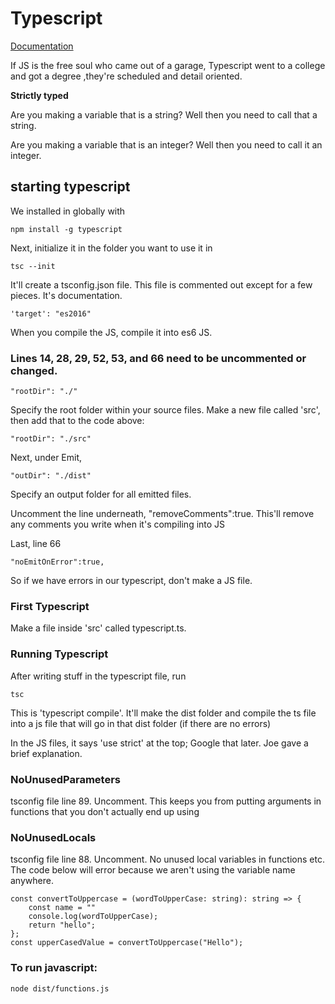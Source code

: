 # Typescript

[Documentation](https://www.typescriptlang.org/download)

If JS is the free soul who came out of a garage, Typescript went to a college and got a degree ,they're scheduled and detail oriented.

**Strictly typed**

Are you making a variable that is a string? Well then you need to call that a string.

Are you making a variable that is an integer? Well then you need to call it an integer.

## starting typescript

We installed in globally with

    npm install -g typescript

Next, initialize it in the folder you want to use it in

    tsc --init

It'll create a tsconfig.json file. This file is commented out except for a few pieces. It's documentation.

    'target': "es2016"

When you compile the JS, compile it into es6 JS.

### Lines 14, 28, 29, 52, 53, and 66 need to be uncommented or changed.

    "rootDir": "./"

Specify the root folder within your source files. Make a new file called 'src', then add that to the code above:

    "rootDir": "./src"

Next, under Emit,

    "outDir": "./dist"

Specify an output folder for all emitted files.

Uncomment the line underneath, "removeComments":true. This'll remove any comments you write when it's compiling into JS

Last, line 66

    "noEmitOnError":true,

So if we have errors in our typescript, don't make a JS file.

### First Typescript

Make a file inside 'src' called typescript.ts.

### Running Typescript

After writing stuff in the typescript file, run

    tsc

This is 'typescript compile'. It'll make the dist folder and compile the ts file into a js file that will go in that dist folder (if there are no errors)

In the JS files, it says 'use strict' at the top; Google that later. Joe gave a brief explanation.

### NoUnusedParameters

tsconfig file line 89. Uncomment. This keeps you from putting arguments in functions that you don't actually end up using

### NoUnusedLocals

tsconfig file line 88. Uncomment. No unused local variables in functions etc. The code below will error because we aren't using the variable name anywhere.

    const convertToUppercase = (wordToUpperCase: string): string => {
        const name = ""
        console.log(wordToUpperCase);
        return "hello";
    };
    const upperCasedValue = convertToUppercase("Hello");

### To run javascript:

    node dist/functions.js
